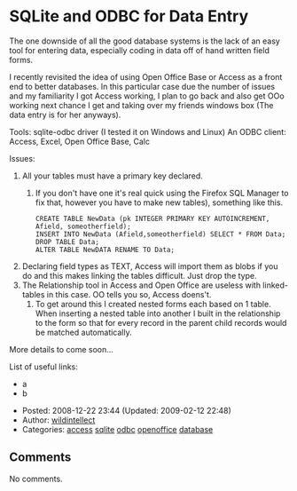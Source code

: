 # SQLite and ODBC for Data Entry

The one downside of all the good database systems is the lack of an easy tool for entering data, especially coding in data off of hand written field forms.

I recently revisited the idea of using Open Office Base or Access as a front end to better databases. In this particular case due the number of issues and my familiarity I got Access working, I plan to go back and also get OOo working next chance I get and taking over my friends windows box (The data entry is for her anyways).

Tools: sqlite-odbc driver (I tested it on Windows and Linux) An ODBC client: Access, Excel, Open Office Base, Calc

Issues:

1.  All your tables must have a primary key declared.
    1.  If you don't have one it's real quick using the Firefox SQL Manager to fix that, however you have to make new tables), something like this.

            CREATE TABLE NewData (pk INTEGER PRIMARY KEY AUTOINCREMENT, Afield, someotherfield);
            INSERT INTO NewData (Afield,someotherfield) SELECT * FROM Data;
            DROP TABLE Data;
            ALTER TABLE NewDATA RENAME TO Data;

2.  Declaring field types as TEXT, Access will import them as blobs if you do and this makes linking the tables difficult. Just drop the type.
3.  The Relationship tool in Access and Open Office are useless with linked-tables in this case. OO tells you so, Access doens't.
    1.  To get around this I created nested forms each based on 1 table. When inserting a nested table into another I built in the relationship to the form so that for every record in the parent child records would be matched automatically.

More details to come soon...

List of useful links:

-   a
-   b

<!-- -->

-   Posted: 2008-12-22 23:44 (Updated: 2009-02-12 22:48)
-   Author: [wildintellect](author/wildintellect.html)
-   Categories: [access](category/access.html) [sqlite](category/sqlite.html) [odbc](category/odbc.html) [openoffice](category/openoffice.html) [database](category/database.html)

## Comments

No comments.

